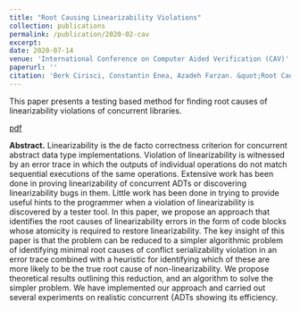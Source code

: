 ```yaml
---
title: "Root Causing Linearizability Violations"
collection: publications
permalink: /publication/2020-02-cav
excerpt: 
date: 2020-07-14
venue: 'International Conference on Computer Aided Verification (CAV)'
paperurl: ''
citation: 'Berk Cirisci, Constantin Enea, Azadeh Farzan. &quot;Root Causing Linearizability Violations.&quot; <i>In Proceedings of the 31<sup>st</sup> International Conference on Computer Aided Verification (CAV)</i>, 2020.'
---
```


This paper presents a testing based method for finding root causes of linearizability violations of concurrent libraries.

[pdf](http://suhaorhun.github.io/files/cav20.pdf)

**Abstract.** Linearizability is the de facto correctness criterion for concurrent abstract data type implementations. Violation of linearizability is witnessed by an error trace in which the outputs of individual operations do not match sequential executions of the same operations. Extensive work has been done in proving linearizability of concurrent ADTs or discovering linearizability bugs in them. Little work has been done in trying to provide useful hints to the programmer when a violation of linearizability is discovered by a tester tool. In this paper, we propose an approach that identifies the root causes of linearizability errors in the form of code blocks whose atomicity is required to restore linearizability. The key insight of this paper is that the problem can be reduced to a simpler algorithmic problem of identifying minimal root causes of conflict serializability violation in an error trace combined with a heuristic for identifying which of these are more likely to be the true root cause of non-linearizability. We propose theoretical results outlining this reduction, and an algorithm to solve the simpler problem. We have implemented our approach and carried out several experiments on realistic concurrent {ADTs showing its efficiency.
